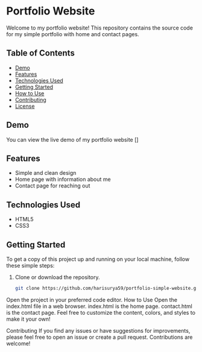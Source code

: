 # Portfolio Website

Welcome to my portfolio website! This repository contains the source code for my simple portfolio with home and contact pages.

## Table of Contents
- [Demo](#demo)
- [Features](#features)
- [Technologies Used](#technologies-used)
- [Getting Started](#getting-started)
- [How to Use](#how-to-use)
- [Contributing](#contributing)
- [License](#license)

## Demo
You can view the live demo of my portfolio website []

## Features
- Simple and clean design
- Home page with information about me
- Contact page for reaching out

## Technologies Used
- HTML5
- CSS3

## Getting Started
To get a copy of this project up and running on your local machine, follow these simple steps:

1. Clone or download the repository.
   ```bash
   git clone https://github.com/harisurya59/portfolio-simple-website.git
Open the project in your preferred code editor.
How to Use
Open the index.html file in a web browser.
index.html is the home page.
contact.html is the contact page.
Feel free to customize the content, colors, and styles to make it your own!

Contributing
If you find any issues or have suggestions for improvements, please feel free to open an issue or create a pull request. Contributions are welcome!
